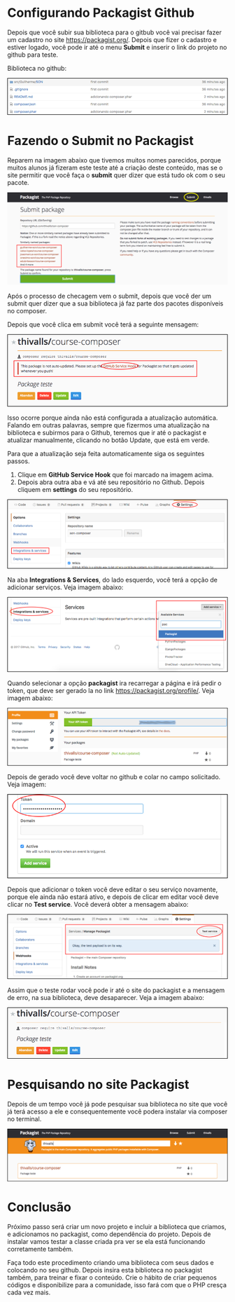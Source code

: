 # Configurando Packagist Github

Depois que você subir sua biblioteca para o gitbub você vai precisar fazer um cadastro no site <https://packagist.org/>. Depois que fizer o cadastro e estiver logado, você pode ir até o menu **Submit** e inserir o link do projeto no github para teste.

Biblioteca no github:

![github_package](./images/github_package.png "github_package")

# Fazendo o Submit no Packagist

Reparem na imagem abaixo que tivemos muitos nomes parecidos, porque muitos alunos já fizeram este teste até a criação deste conteúdo, mas se o site permitir que você faça o **submit** quer dizer que está tudo ok com o seu pacote.

![packagist_submit](./images/packagist_submit.png "packagist_submit")

Após o processo de checagem vem o submit, depois que você der um submit quer dizer que a sua biblioteca já faz parte dos pacotes disponíveis no composer.

Depois que você clica em submit você terá a seguinte mensagem:

![packagist_submit_update](./images/packagist_submit_update.png "packagist_submit_update")

Isso ocorre porque ainda não está configurada a atualização automática. Falando em outras palavras, sempre que fizermos uma atualização na biblioteca e subirmos para o Github, teremos que ir até o packagist e atualizar manualmente, clicando no botão Update, que está em verde.

Para que a atualização seja feita automaticamente siga os seguintes passos.

1. Clique em **GitHub Service Hook** que foi marcado na imagem acima.
2. Depois abra outra aba e vá até seu repositório no Github. Depois cliquem em **settings** do seu repositório.

![github_integrations](./images/github_integrations.png "github_integrations")

Na aba **Integrations & Services**, do lado esquerdo, você terá a opção de adicionar serviços. Veja imagem abaixo:

![github_integrations_packagist](./images/github_integrations_packagist.png "github_integrations_packagist")

Quando selecionar a opção **packagist** ira recarregar a página e irá pedir o token, que deve ser gerado la no link <https://packagist.org/profile/>. Veja imagem abaixo:

![packagist_api_token](./images/packagist_api_token.png "packagist_api_token")

Depois de gerado você deve voltar no github e colar no campo solicitado. Veja imagem:

![packagist_api_token_integrations](./images/packagist_api_token_integrations.png "packagist_api_token_integrations")

Depois que adicionar o token você deve editar o seu serviço novamente, porque ele ainda não estará ativo, e depois de clicar em editar você deve clicar no **Test service**. Você deverá obter a mensagem abaixo:

![test_service](./images/test_service.png "test_service")

Assim que o teste rodar você pode ir até o site do packagist e a mensagem de erro, na sua biblioteca, deve desaparecer. Veja a imagem abaixo:

![packagist_update_ok](./images/packagist_update_ok.png "packagist_update_ok")

# Pesquisando no site Packagist

Depois de um tempo você já pode pesquisar sua biblioteca no site que você já terá acesso a ele e consequentemente você podera instalar via composer no terminal.

![packagist_search](./images/packagist_search.png "packagist_search")

# Conclusão

Próximo passo será criar um novo projeto e incluir a biblioteca que criamos, e adicionamos no packagist, como dependência do projeto. Depois de instalar vamos testar a classe criada pra ver se ela está funcionando corretamente também.

Faça todo este procedimento criando uma biblioteca com seus dados e colocando no seu github. Depois insira esta biblioteca no packagist também, para treinar e fixar o conteúdo. Crie o hábito de criar pequenos códigos e disponibilize para a comunidade, isso fará com que o PHP cresça cada vez mais.